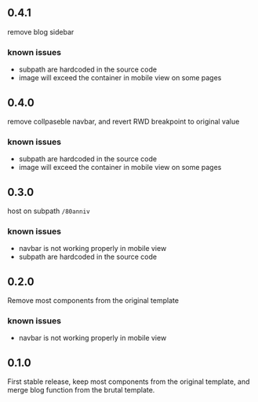 ## 0.4.1
remove blog sidebar

### known issues
- subpath are hardcoded in the source code
- image will exceed the container in mobile view on some pages


## 0.4.0
remove collpaseble navbar, and revert RWD breakpoint to original value

### known issues
- subpath are hardcoded in the source code
- image will exceed the container in mobile view on some pages

## 0.3.0
host on subpath `/80anniv`

### known issues
- navbar is not working properly in mobile view
- subpath are hardcoded in the source code

## 0.2.0
Remove most components from the original template

### known issues
- navbar is not working properly in mobile view

## 0.1.0

First stable release, keep most components from the original template, and merge blog function from the brutal template.
